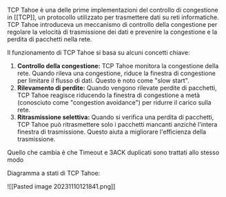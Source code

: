 TCP Tahoe è una delle prime implementazioni del controllo di congestione in [[TCP]], un protocollo utilizzato per trasmettere dati su reti informatiche. TCP Tahoe introduceva un meccanismo di controllo della congestione per regolare la velocità di trasmissione dei dati e prevenire la congestione e la perdita di pacchetti nella rete.

Il funzionamento di TCP Tahoe si basa su alcuni concetti chiave:

1. **Controllo della congestione:** TCP Tahoe monitora la congestione della rete. Quando rileva una congestione, riduce la finestra di congestione per limitare il flusso di dati. Questo è noto come "slow start".
2. **Rilevamento di perdite:** Quando vengono rilevate perdite di pacchetti, TCP Tahoe reagisce riducendo la finestra di congestione a metà (conosciuto come "congestion avoidance") per ridurre il carico sulla rete.
3. **Ritrasmissione selettiva:** Quando si verifica una perdita di pacchetti, TCP Tahoe può ritrasmettere solo i pacchetti mancanti anziché l'intera finestra di trasmissione. Questo aiuta a migliorare l'efficienza della trasmissione.

Quello che cambia è che Timeout e 3ACK duplicati sono trattati allo stesso modo

Diagramma a stati di TCP Tahoe:

![[Pasted image 20231110121841.png]]